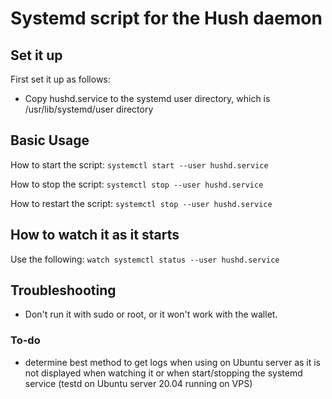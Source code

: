 # Systemd script for the Hush daemon

## Set it up

First set it up as follows:
* Copy hushd.service to the systemd user directory, which is /usr/lib/systemd/user directory

## Basic Usage

How to start the script:
`systemctl start --user hushd.service`

How to stop the script:
`systemctl stop --user hushd.service`

How to restart the script:
`systemctl stop --user hushd.service`

## How to watch it as it starts

Use the following:
`watch systemctl status --user hushd.service`

## Troubleshooting

* Don't run it with sudo or root, or it won't work with the wallet.

### To-do

* determine best method to get logs when using on Ubuntu server as it is not displayed when watching it or when start/stopping the systemd service (testd on Ubuntu server 20.04 running on VPS)
